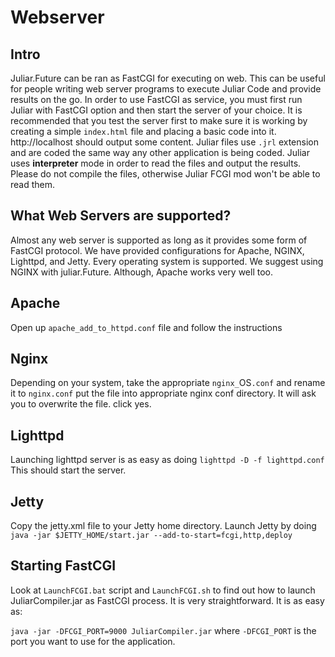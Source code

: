 # Webserver

## Intro
Juliar.Future can be ran as FastCGI for executing on web. This can be useful for people writing web server programs to execute Juliar Code and provide results on the go.
In order to use FastCGI as service, you must first run Juliar with FastCGI option and then start the server of your choice.
It is recommended that you test the server first to make sure it is working by creating a simple `index.html` file and
placing a basic code into it. http://localhost should output some content. Juliar files use `.jrl` extension
and are coded the same way any other application is being coded. Juliar uses **interpreter** mode in order to
read the files and output the results. Please do not compile the files, otherwise Juliar FCGI mod won't be able
to read them.

## What Web Servers are supported?
Almost any web server is supported as long as it provides some form of FastCGI protocol.
We have provided configurations for Apache, NGINX, Lighttpd, and Jetty. Every operating system is supported.
We suggest using NGINX with juliar.Future. Although, Apache works very well too.

## Apache
Open up `apache_add_to_httpd.conf` file and follow the instructions

## Nginx
Depending on your system, take the appropriate `nginx_`OS`.conf`
and rename it to `nginx.conf` put the file into appropriate nginx conf
directory. It will ask you to overwrite the file. click yes.

## Lighttpd
Launching lighttpd server is as easy as doing
`lighttpd -D -f lighttpd.conf`
This should start the server.

## Jetty
Copy the jetty.xml file to your Jetty home directory.
Launch Jetty by doing
`java -jar $JETTY_HOME/start.jar --add-to-start=fcgi,http,deploy`

## Starting FastCGI
Look at `LaunchFCGI.bat` script and `LaunchFCGI.sh` to find out how
to launch JuliarCompiler.jar as FastCGI process. It is very straightforward.
It is as easy as:

`
java -jar -DFCGI_PORT=9000 JuliarCompiler.jar
`
where `-DFCGI_PORT` is the port you want to use for the application.
